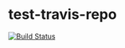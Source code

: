 test-travis-repo
================
[![Build Status](https://travis-ci.org/mbohun/test-travis-repo.svg?branch=master)](https://travis-ci.org/mbohun/test-travis-repo)
